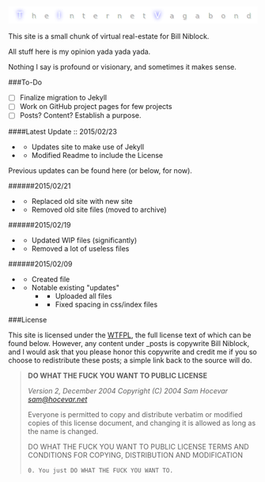 ![The Internet Vagabond](src/images/TIV_GitHub_Readme.png)

This site is a small chunk of virtual real-estate for Bill Niblock.

All stuff here is my opinion yada yada yada.

Nothing I say is profound or visionary, and sometimes it makes sense.

###To-Do
* [ ] Finalize migration to Jekyll
* [ ] Work on GitHub project pages for few projects
* [ ] Posts? Content? Establish a purpose.

####Latest Update :: 2015/02/23
* + Updates site to make use of Jekyll
* + Modified Readme to include the License

Previous updates can be found here (or below, for now).

######2015/02/21
* + Replaced old site with new site
* - Removed old site files (moved to archive)

######2015/02/19
* + Updated WIP files (significantly)
* - Removed a lot of useless files

######2015/02/09
* + Created file
* + Notable existing "updates"
    * + Uploaded all files
    * + Fixed spacing in css/index files

###License

This site is licensed under the [WTFPL](http://www.wtfpl.net/), the full
license text of which can be found below. However, any content under
\_posts is copywrite Bill Niblock, and I would ask that you please honor
this copywrite and credit me if you so choose to redistribute these posts;
a simple link back to the source will do.

> **DO WHAT THE FUCK YOU WANT TO PUBLIC LICENSE**
>
> _Version 2, December 2004_
> _Copyright (C) 2004 Sam Hocevar <sam@hocevar.net>_
>
> Everyone is permitted to copy and distribute verbatim or modified 
> copies of this license document, and changing it is allowed as long 
> as the name is changed. 
>
> DO WHAT THE FUCK YOU WANT TO PUBLIC LICENSE 
> TERMS AND CONDITIONS FOR COPYING, DISTRIBUTION AND MODIFICATION 
>
>     0. You just DO WHAT THE FUCK YOU WANT TO.
